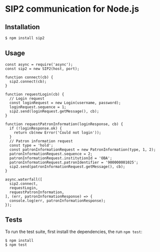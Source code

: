 # SIP2 communication for Node.js
## Installation
```bash
$ npm install sip2
```

## Usage
```
const async = require('async');
const sip2 = new SIP2(host, port);

function connect(cb) {
  sip2.connect(cb);
}

function requestLogin(cb) {
  // Login request
  const loginRequest = new Login(username, password);
  loginRequest.sequence = 1;
  sip2.send(loginRequest.getMessage(), cb);
}

function requestPatronInformation(loginResponse, cb) {
  if (!loginResponse.ok) {
    return cb(new Error('Could not login'));
  }
  // Patron information request
  const type = 'hold';
  const patronInformationRequest = new PatronInformation(type, 1, 2);
  patronInformationRequest.sequence = 2;
  patronInformationRequest.institutionId = 'OBA';
  patronInformationRequest.patronIdentifier = '900000001025';
  sip2.send(patronInformationRequest.getMessage(), cb);
}

async.waterfall([
  sip2.connect,
  requestLogin,
  requestPatronInformation,
], (err, patronInformationResponse) => {
  console.log(err, patronInformationResponse);
});
```

## Tests
To run the test suite, first install the dependencies, the run `npm test`:
```bash
$ npm install
$ npm test
```